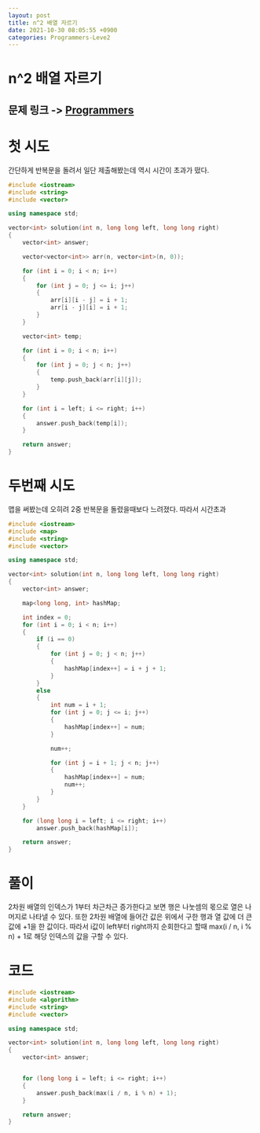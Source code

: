 ```yaml
---
layout: post
title: n^2 배열 자르기
date: 2021-10-30 08:05:55 +0900
categories: Programmers-Leve2
---
```


# n^2 배열 자르기
## 문제 링크 -> [Programmers](https://programmers.co.kr/learn/courses/30/lessons/87390)

# 첫 시도
간단하게 반복문을 돌려서 일단 제출해봤는데 역시 시간이 초과가 떴다.

```c++
#include <iostream>
#include <string>
#include <vector>

using namespace std;

vector<int> solution(int n, long long left, long long right) 
{
    vector<int> answer;

    vector<vector<int>> arr(n, vector<int>(n, 0));

    for (int i = 0; i < n; i++)
    {
        for (int j = 0; j <= i; j++)
        {
            arr[i][i - j] = i + 1;
            arr[i - j][i] = i + 1;
        }
    }

    vector<int> temp;

    for (int i = 0; i < n; i++)
    {
        for (int j = 0; j < n; j++)
        {
            temp.push_back(arr[i][j]);
        }
    }

    for (int i = left; i <= right; i++)
    {
        answer.push_back(temp[i]);
    }

    return answer;
}
```

# 두번째 시도
맵을 써봤는데 오히려 2중 반복문을 돌렸을때보다 느려졌다. 따라서 시간초과

```c++
#include <iostream>
#include <map>
#include <string>
#include <vector>

using namespace std;

vector<int> solution(int n, long long left, long long right) 
{
    vector<int> answer;

    map<long long, int> hashMap;

    int index = 0;
    for (int i = 0; i < n; i++)
    {
        if (i == 0)
        {
            for (int j = 0; j < n; j++)
            {
                hashMap[index++] = i + j + 1;
            }
        }
        else
        {
            int num = i + 1;
            for (int j = 0; j <= i; j++)
            {
                hashMap[index++] = num;
            }

            num++;

            for (int j = i + 1; j < n; j++)
            {
                hashMap[index++] = num;
                num++;
            }
        }
    }

    for (long long i = left; i <= right; i++)
        answer.push_back(hashMap[i]);

    return answer;
}
```

# 풀이
2차원 배열의 인덱스가 1부터 차근차근 증가한다고 보면 행은 나눗셈의 몫으로 열은 나머지로 나타낼 수 있다. 또한 2차원 배열에 들어간 값은 위에서 구한 행과 열 값에 더 큰 값에 +1을 한 값이다. 따라서 i값이 left부터 right까지 순회한다고 할때 max(i / n, i % n) + 1로 해당 인덱스의 값을 구할 수 있다.

# 코드
```c++
#include <iostream>
#include <algorithm>
#include <string>
#include <vector>

using namespace std;

vector<int> solution(int n, long long left, long long right) 
{
    vector<int> answer;


    for (long long i = left; i <= right; i++)
    {
        answer.push_back(max(i / n, i % n) + 1);
    }

    return answer;
}
```